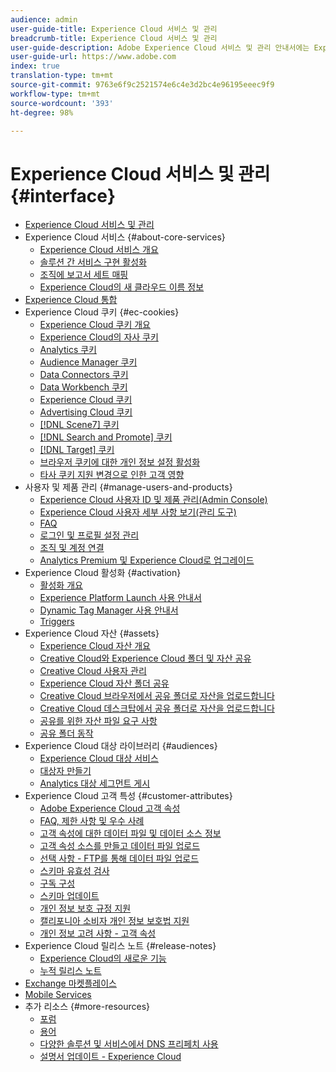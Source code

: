 ```yaml
---
audience: admin
user-guide-title: Experience Cloud 서비스 및 관리
breadcrumb-title: Experience Cloud 서비스 및 관리
user-guide-description: Adobe Experience Cloud 서비스 및 관리 안내서에는 Experience Cloud 사용자 및 제품 관리, 대상 라이브러리, 고객 속성, 쿠키 및 Experience Cloud 자산에 대한 도움말이 포함되어 있습니다.
user-guide-url: https://www.adobe.com
index: true
translation-type: tm+mt
source-git-commit: 9763e6f9c2521574e6c4e3d2bc4e96195eeec9f9
workflow-type: tm+mt
source-wordcount: '393'
ht-degree: 98%

---
```



# Experience Cloud 서비스 및 관리 {#interface}

+ [Experience Cloud 서비스 및 관리](experience-cloud.md)
+ Experience Cloud 서비스 {#about-core-services}
   + [Experience Cloud 서비스 개요](core-services-landing.md)
   + [솔루션 간 서비스 구현 활성화](core-services/core-services.md)
   + [조직에 보고서 세트 매핑](core-services/report-suite-mapping.md)
   + [Experience Cloud의 새 클라우드 이름 정보](solutions-core-services.md)
+ [Experience Cloud 통합](marketing-cloud-integrations.md)
+ Experience Cloud 쿠키 {#ec-cookies}
   + [Experience Cloud 쿠키 개요](cookies/cookies-privacy.md)
   + [Experience Cloud의 자사 쿠키](cookies/cookies-first-party.md)
   + [Analytics 쿠키](cookies/cookies-analytics.md)
   + [Audience Manager 쿠키](cookies/cookies-am.md)
   + [Data Connectors 쿠키](cookies/cookies-dc.md)
   + [Data Workbench 쿠키](cookies/cookies-insight.md)
   + [Experience Cloud 쿠키](cookies/cookies-mc.md)
   + [Advertising Cloud 쿠키](cookies/cookies-advertising-cloud.md)
   + [[!DNL Scene7] 쿠키](cookies/cookies-s7.md)
   + [[!DNL Search and Promote] 쿠키](cookies/cookies-snp.md)
   + [[!DNL Target] 쿠키](cookies/cookies-target.md)
   + [브라우저 쿠키에 대한 개인 정보 설정 활성화](cookies/browser-cookie-settings.md)
   + [타사 쿠키 지원 변경으로 인한 고객 영향](cookies/cookies-thirdparty.md)
+ 사용자 및 제품 관리 {#manage-users-and-products}
   + [Experience Cloud 사용자 ID 및 제품 관리(Admin Console)](admin-getting-started/admin-getting-started.md)
   + [Experience Cloud 사용자 세부 사항 보기(관리 도구)](admin-getting-started/admin-tool-experience-cloud.md)
   + [FAQ](admin-getting-started/faq.md)
   + [로그인 및 프로필 설정 관리](admin-getting-started/getting-started-experience-cloud.md)
   + [조직 및 계정 연결](admin-getting-started/organizations.md)
   + [Analytics Premium 및 Experience Cloud로 업그레이드](admin-getting-started/upgrade-to-analytics-premium.md)
+ Experience Cloud 활성화 {#activation}
   + [활성화 개요](activation/activation.md)
   + [Experience Platform Launch 사용 안내서](https://docs.adobe.com/content/help/ko-KR/launch/using/overview.html)
   + [Dynamic Tag Manager 사용 안내서](https://docs.adobe.com/content/help/ko-KR/dtm/using/dtm-home.html)
   + [Triggers](activation/triggers.md)
+ Experience Cloud 자산 {#assets}
   + [Experience Cloud 자산 개요](experience-cloud-assets/experience-cloud-assets.md)
   + [Creative Cloud와 Experience Cloud 폴더 및 자산 공유](experience-cloud-assets/creative-cloud.md)
   + [Creative Cloud 사용자 관리](experience-cloud-assets/t-admin-add-cc-user.md)
   + [Experience Cloud 자산 폴더 공유](experience-cloud-assets/t-share-creative-cloud.md)
   + [Creative Cloud 브라우저에서 공유 폴더로 자산을 업로드합니다](experience-cloud-assets/t-upload-asset-cc.md)
   + [Creative Cloud 데스크탑에서 공유 폴더로 자산을 업로드합니다](experience-cloud-assets/t-cc-asset-upload-thor.md)
   + [공유를 위한 자산 파일 요구 사항](experience-cloud-assets/assets-file-reqs.md)
   + [공유 폴더 동작](experience-cloud-assets/asset-behavior.md)
+ Experience Cloud 대상 라이브러리 {#audiences}
   + [Experience Cloud 대상 서비스](audience-library/audience-library.md)
   + [대상자 만들기](audience-library/t-audience-create.md)
   + [Analytics 대상 세그먼트 게시](audience-library/t-publish-audience-segment.md)
+ Experience Cloud 고객 특성 {#customer-attributes}
   + [Adobe Experience Cloud 고객 속성](attributes/attributes.md)
   + [FAQ, 제한 사항 및 우수 사례](attributes/faq-crs.md)
   + [고객 속성에 대한 데이터 파일 및 데이터 소스 정보](attributes/crs-data-file.md)
   + [고객 속성 소스를 만들고 데이터 파일 업로드](attributes/t-crs-usecase.md)
   + [선택 사항 - FTP를 통해 데이터 파일 업로드](attributes/t-upload-attributes-ftp.md)
   + [스키마 유효성 검사](attributes/validate-schema.md)
   + [구독 구성](attributes/subscription.md)
   + [스키마 업데이트](attributes/t-update-schema.md)
   + [개인 정보 보호 규정 지원](attributes/gdpr.md)
   + [캘리포니아 소비자 개인 정보 보호법 지원](attributes/ccpa.md)
   + [개인 정보 고려 사항 - 고객 속성](attributes/privacy-mac.md)
+ Experience Cloud 릴리스 노트 {#release-notes}
   + [Experience Cloud의 새로운 기능](https://docs.adobe.com/content/help/ko-KR/release-notes/experience-cloud/current.html)
   + [누적 릴리스 노트](marketing-cloud-interface/release-notes.md)
+ [Exchange 마켓플레이스](exchange.md)
+ [Mobile Services](https://docs.adobe.com/content/help/ko-KR/mobile-services/using/home.html)
+ 추가 리소스 {#more-resources}
   + [포럼](https://forums.adobe.com/community/experience-cloud)
   + [용어](terms.md)
   + [다양한 솔루션 및 서비스에서 DNS 프리페치 사용](dns-prefetch.md)
   + [설명서 업데이트 - Experience Cloud](doc-updates.md)
